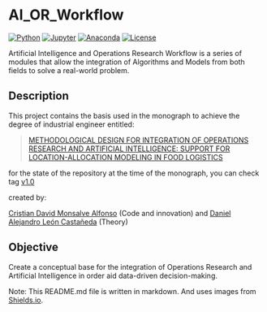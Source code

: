 # AI_OR_Workflow

[![Python](https://img.shields.io/badge/python-3.11-blue.svg)](https://www.python.org/downloads/release/python-370/)
[![Jupyter](https://img.shields.io/badge/jupyter-6.4.0-blue.svg)](https://jupyter.org/)
[![Anaconda](https://img.shields.io/badge/anaconda-2021.05-blue.svg)](https://www.anaconda.com/products/individual)
[![License](https://img.shields.io/badge/license-MIT-blue.svg)](https://opensource.org/licenses/MIT)

Artificial Intelligence and Operations Research Workflow is a series of modules that allow the integration of Algorithms and Models from both fields to solve a real-world problem.

## Description

This project contains the basis used in the monograph to achieve the degree of industrial engineer entitled:
> [METHODOLOGICAL DESIGN FOR INTEGRATION OF OPERATIONS RESEARCH AND ARTIFICIAL INTELLIGENCE: SUPPORT FOR LOCATION-ALLOCATION MODELING IN FOOD LOGISTICS](http://hdl.handle.net/11349/92955)

for the state of the repository at the time of the monograph, you can check tag [v1.0](github.com/CDMonsalveA/AI_OR_Workflow/releases/tag/v1.0)

created by:

[Cristian David Monsalve Alfonso](mailto:cdmonsalvea@udistrital.edu.co) (Code and innovation) and [Daniel Alejandro León Castañeda](mailto:danalleonc@udistrital.edu.co) (Theory)

## Objective

Create a conceptual base for the integration of Operations Research and Artificial Intelligence in order aid data-driven decision-making.



Note: This README.md file is written in markdown. And uses images from [Shields.io](https://shields.io/).